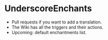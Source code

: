 # UnderscoreEnchants
* Pull requests if you want to add a translation.
* The Wiki has all the triggers and their actions.
* Upcoming: default enchantments list.
